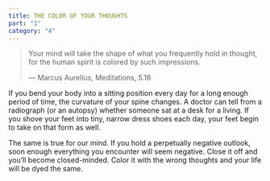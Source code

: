 ```yaml
---
title: THE COLOR OF YOUR THOUGHTS
part: "1"
category: "4"
---
```


> Your mind will take the shape of what you frequently hold in thought, for the human spirit is colored by such impressions.
>
> — Marcus Aurelius, Meditations, 5.16

If you bend your body into a sitting position every day for a long enough period of time, the curvature of your spine changes. A doctor can tell from a radiograph (or an autopsy) whether someone sat at a desk for a living. If you shove your feet into tiny, narrow dress shoes each day, your feet begin to take on that form as well.

The same is true for our mind. If you hold a perpetually negative outlook, soon enough everything you encounter will seem negative. Close it off and you’ll become closed-minded. Color it with the wrong thoughts and your life will be dyed the same.
